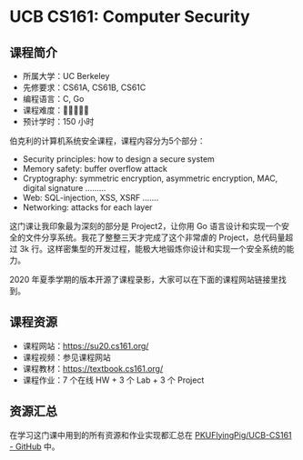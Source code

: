 # UCB CS161: Computer Security

## 课程简介

- 所属大学：UC Berkeley
- 先修要求：CS61A, CS61B, CS61C
- 编程语言：C, Go
- 课程难度：🌟🌟🌟🌟🌟
- 预计学时：150 小时

伯克利的计算机系统安全课程，课程内容分为5个部分：

- Security principles: how to design a secure system
- Memory safety: buffer overflow attack
- Cryptography: symmetric encryption, asymmetric encryption, MAC, digital signature .........
- Web: SQL-injection, XSS, XSRF .......
- Networking: attacks for each layer

这门课让我印象最为深刻的部分是 Project2，让你用 Go 语言设计和实现一个安全的文件分享系统。我花了整整三天才完成了这个非常虐的 Project，总代码量超过 3k 行。这样密集型的开发过程，能极大地锻炼你设计和实现一个安全系统的能力。

2020 年夏季学期的版本开源了课程录影，大家可以在下面的课程网站链接里找到。

## 课程资源

- 课程网站：<https://su20.cs161.org/>
- 课程视频：参见课程网站
- 课程教材：<https://textbook.cs161.org/>
- 课程作业：7 个在线 HW + 3 个 Lab + 3 个 Project

## 资源汇总

在学习这门课中用到的所有资源和作业实现都汇总在 [PKUFlyingPig/UCB-CS161 - GitHub](https://github.com/PKUFlyingPig/UCB-CS161) 中。
